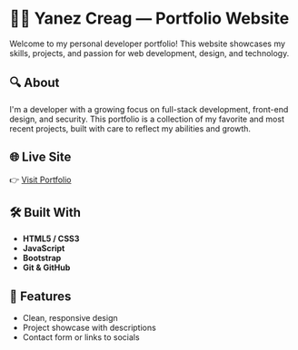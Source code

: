 # 🧑‍💻 Yanez Creag — Portfolio Website

Welcome to my personal developer portfolio! This website showcases my skills, projects, and passion for web development, design, and technology.

## 🔍 About

I'm a developer with a growing focus on full-stack development, front-end design, and security. This portfolio is a collection of my favorite and most recent projects, built with care to reflect my abilities and growth.

## 🌐 Live Site

👉 [Visit Portfolio](https://Pikachubaca322.github.io/yanez-portfolio)

## 🛠️ Built With

- **HTML5 / CSS3**
- **JavaScript**
- **Bootstrap** 
- **Git & GitHub**

## 📁 Features

- Clean, responsive design
- Project showcase with descriptions
- Contact form or links to socials

